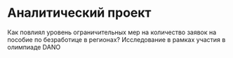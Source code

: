 # Аналитический проект
Как повлиял уровень ограничительных мер на количество заявок на пособие по безработице в регионах? 
Исследование в рамках участия в олимпиаде DANO
